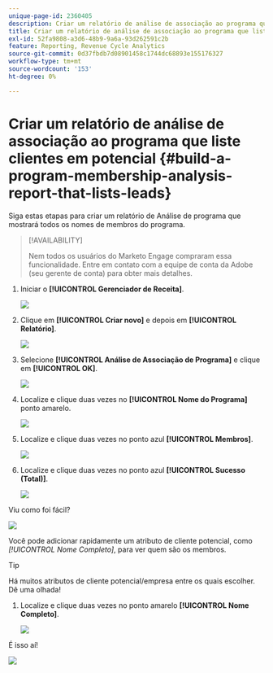 ```yaml
---
unique-page-id: 2360405
description: Criar um relatório de análise de associação ao programa que liste clientes potenciais - Documentação do Marketo - Documentação do produto
title: Criar um relatório de análise de associação ao programa que liste clientes em potencial
exl-id: 52fa9808-a3d6-48b9-9a6a-93d262591c2b
feature: Reporting, Revenue Cycle Analytics
source-git-commit: 0d37fbdb7d08901458c1744dc68893e155176327
workflow-type: tm+mt
source-wordcount: '153'
ht-degree: 0%

---
```


# Criar um relatório de análise de associação ao programa que liste clientes em potencial {#build-a-program-membership-analysis-report-that-lists-leads}

Siga estas etapas para criar um relatório de Análise de programa que mostrará todos os nomes de membros do programa.

>[!AVAILABILITY]
>
>Nem todos os usuários do Marketo Engage compraram essa funcionalidade. Entre em contato com a equipe de conta da Adobe (seu gerente de conta) para obter mais detalhes.

1. Iniciar o **[!UICONTROL Gerenciador de Receita]**.

   ![](assets/one.png)

1. Clique em **[!UICONTROL Criar novo]** e depois em **[!UICONTROL Relatório]**.

   ![](assets/two.png)

1. Selecione **[!UICONTROL Análise de Associação de Programa]** e clique em **[!UICONTROL OK]**.

   ![](assets/three.png)

1. Localize e clique duas vezes no **[!UICONTROL Nome do Programa]** ponto amarelo.

   ![](assets/four.png)

1. Localize e clique duas vezes no ponto azul **[!UICONTROL Membros]**.

   ![](assets/five.png)

1. Localize e clique duas vezes no ponto azul **[!UICONTROL Sucesso (Total)]**.

   ![](assets/six.png)

Viu como foi fácil?

![](assets/seven.png)

Você pode adicionar rapidamente um atributo de cliente potencial, como _[!UICONTROL Nome Completo]_, para ver quem são os membros.

>[!TIP]
>
>Há muitos atributos de cliente potencial/empresa entre os quais escolher. Dê uma olhada!

1. Localize e clique duas vezes no ponto amarelo **[!UICONTROL Nome Completo]**.

   ![](assets/eight.png)

É isso aí!

![](assets/nine.png)
